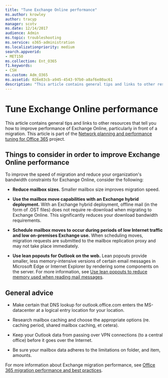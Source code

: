 ```yaml
---
title: "Tune Exchange Online performance"
ms.author: krowley
author: tracyp
manager: scotv
ms.date: 12/14/2017
audience: Admin
ms.topic: troubleshooting
ms.service: o365-administration
ms.localizationpriority: medium
search.appverid:
- MET150
ms.collection: Ent_O365
f1.keywords:
- CSH
ms.custom: Adm_O365
ms.assetid: 026e83cb-a945-4543-97b0-a8af6e80ac61
description: "This article contains general tips and links to other resources that tell you how to improve performance of Exchange Online."
---
```


# Tune Exchange Online performance

This article contains general tips and links to other resources that tell you how to improve performance of Exchange Online, particularly in front of a migration. This article is part of the [Network planning and performance tuning for Office 365](./network-planning-and-performance.md) project.
   
## Things to consider in order to improve Exchange Online performance

To improve the speed of migration and reduce your organization's bandwidth constraints for Exchange Online, consider the following:
  
- **Reduce mailbox sizes.** Smaller mailbox size improves migration speed. 
    
- **Use the mailbox move capabilities with an Exchange hybrid deployment.** With an Exchange hybrid deployment, offline mail (in the form of .OST files) does not require re-download when migrating to Exchange Online. This significantly reduces your download bandwidth requirements. 
    
- **Schedule mailbox moves to occur during periods of low Internet traffic and low on-premises Exchange use.** When scheduling moves, migration requests are submitted to the mailbox replication proxy and may not take place immediately. 
    
- **Use lean popouts for Outlook on the web.** Lean popouts provide smaller, less memory-intensive versions of certain email messages in Microsoft Edge or Internet Explorer by rendering some components on the server. For more information, see [Use lean popouts to reduce memory used when reading mail messages](https://support.office.com/article/a6d6ba01-2562-4c3d-a8f1-78748dd506cf).


## General advice

- Make certain that DNS lookup for outlook.office.com enters the MS-datacenter at a logical entry location for your location.

- Research mailbox caching and choose the appropriate options (re. caching period, shared mailbox caching, et cetera).

- Keep your Outlook data from passing over VPN connections (to a central office) before it goes over the Internet.

- Be sure your mailbox data adheres to the limitations on folder, and item, amounts.
    
For more information about Exchange migration performance, see [Office 365 migration performance and best practices](https://support.office.com/article/d9acb371-fd6c-4c14-aa8e-db5cbe39aa57).
